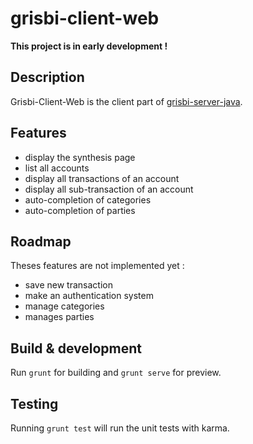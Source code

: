 # grisbi-client-web

**This project is in early development !**

## Description
Grisbi-Client-Web is the client part of [grisbi-server-java](https://github.com/herve-loiret/grisbi-server-java).

## Features
- display the synthesis page
- list all accounts
- display all transactions of an account
- display all sub-transaction of an account
- auto-completion of categories
- auto-completion of parties

## Roadmap
Theses features are not implemented yet :
- save new transaction
- make an authentication system
- manage categories
- manages parties

## Build & development

Run `grunt` for building and `grunt serve` for preview.

## Testing

Running `grunt test` will run the unit tests with karma.
